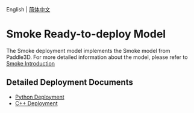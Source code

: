 English | [简体中文](README_CN.md)

# Smoke Ready-to-deploy Model

The Smoke deployment model implements the Smoke model from Paddle3D. For more detailed information about the model, please refer to [Smoke Introduction](https://github.com/PaddlePaddle/Paddle3D/tree/develop/docs/models/smoke)


## Detailed Deployment Documents

- [Python Deployment](python)
- [C++ Deployment](cpp)
